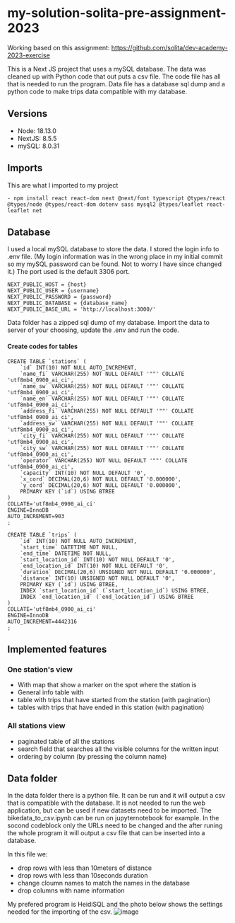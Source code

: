 # my-solution-solita-pre-assignment-2023

Working based on this assignment:
https://github.com/solita/dev-academy-2023-exercise

This is a Next JS project that uses a mySQL database. The data was cleaned up with Python code that out puts a csv file. The code file has all that is needed to run the program. Data file has a database sql dump and a python code to make trips data compatible with my database. 

## Versions
- Node: 18.13.0
- NextJS: 8.5.5
- mySQL: 8.0.31

## Imports 
This are what I imported to my project
```
- npm install react react-dom next @next/font typescript @types/react @types/node @types/react-dom dotenv sass mysql2 @types/leaflet react-leaflet net
```

## Database
I used a local mySQL database to store the data. I stored the login info to .env file. (My login information was in the wrong place in my initial commit so my mySQL password can be found. Not to worry I have since changed it.) The port used is the default 3306 port. 
```
NEXT_PUBLIC_HOST = {host} 
NEXT_PUBLIC_USER = {username}
NEXT_PUBLIC_PASSWORD = {password}
NEXT_PUBLIC_DATABASE = {database_name}
NEXT_PUBLIC_BASE_URL = 'http://localhost:3000/'
```

Data folder has a zipped sql dump of my database. Import the data to server of your choosing, update the .env and run the code.

#### Create codes for tables
```
CREATE TABLE `stations` (
	`id` INT(10) NOT NULL AUTO_INCREMENT,
	`name_fi` VARCHAR(255) NOT NULL DEFAULT '""' COLLATE 'utf8mb4_0900_ai_ci',
	`name_sw` VARCHAR(255) NOT NULL DEFAULT '""' COLLATE 'utf8mb4_0900_ai_ci',
	`name_en` VARCHAR(255) NOT NULL DEFAULT '""' COLLATE 'utf8mb4_0900_ai_ci',
	`address_fi` VARCHAR(255) NOT NULL DEFAULT '""' COLLATE 'utf8mb4_0900_ai_ci',
	`address_sw` VARCHAR(255) NOT NULL DEFAULT '""' COLLATE 'utf8mb4_0900_ai_ci',
	`city_fi` VARCHAR(255) NOT NULL DEFAULT '""' COLLATE 'utf8mb4_0900_ai_ci',
	`city_sw` VARCHAR(255) NOT NULL DEFAULT '""' COLLATE 'utf8mb4_0900_ai_ci',
	`operator` VARCHAR(255) NOT NULL DEFAULT '""' COLLATE 'utf8mb4_0900_ai_ci',
	`capacity` INT(10) NOT NULL DEFAULT '0',
	`x_cord` DECIMAL(20,6) NOT NULL DEFAULT '0.000000',
	`y_cord` DECIMAL(20,6) NOT NULL DEFAULT '0.000000',
	PRIMARY KEY (`id`) USING BTREE
)
COLLATE='utf8mb4_0900_ai_ci'
ENGINE=InnoDB
AUTO_INCREMENT=903
;
```
```
CREATE TABLE `trips` (
	`id` INT(10) NOT NULL AUTO_INCREMENT,
	`start_time` DATETIME NOT NULL,
	`end_time` DATETIME NOT NULL,
	`start_location_id` INT(10) NOT NULL DEFAULT '0',
	`end_location_id` INT(10) NOT NULL DEFAULT '0',
	`duration` DECIMAL(20,6) UNSIGNED NOT NULL DEFAULT '0.000000',
	`distance` INT(10) UNSIGNED NOT NULL DEFAULT '0',
	PRIMARY KEY (`id`) USING BTREE,
	INDEX `start_location_id` (`start_location_id`) USING BTREE,
	INDEX `end_location_id` (`end_location_id`) USING BTREE
)
COLLATE='utf8mb4_0900_ai_ci'
ENGINE=InnoDB
AUTO_INCREMENT=4442316
;
```

## Implemented features
### One station's view
- With map that show a marker on the spot where the station is 
- General info table with 
- table with trips that have started from the station (with pagination)
- tables with trips that have ended in this station (with pagination)

### All stations view
- paginated table of all the stations
- search field that searches all the visible columns for the written input 
- ordering by column (by pressing the column name)

## Data folder
In the data folder there is a python file. It can be run and it will output a csv that is compatible with the database. 
It is not needed to run the web application, but can be used if new datasets need to be imported. The bikedata_to_csv.ipynb can be run on jupyternotebook for example. In the socond codeblock only the URLs need to be changed and the after runing the whole program it will output a csv file that can be inserted into a database. 

In this file we: 
- drop rows with less than 10meters of distance 
- drop rows with less than 10seconds duration
- change cloumn names to match the names in the database 
- drop columns with name information 

My prefered program is HeidiSQL and the photo below shows the settings needed for the importing of the csv. 
![image](https://user-images.githubusercontent.com/73192628/213224784-9f6a1b8e-5c12-4170-82f0-e4fb8723ec87.png)



